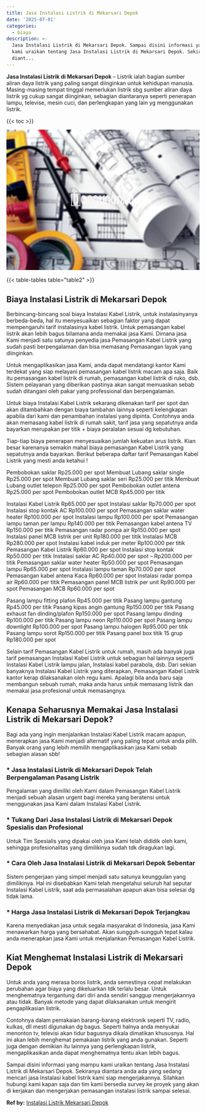 ```yaml
---
title: Jasa Instalasi Listrik di Mekarsari Depok
date: '2025-07-01'
categories:
  - biaya
description: >-
  Jasa Instalasi Listrik di Mekarsari Depok. Sampai disini informasi yang mampu
  kami uraikan tentang Jasa Instalasi Listrik di Mekarsari Depok. Sekiranya
  diant...
---
```


**Jasa Instalasi Listrik di Mekarsari Depok** – Listrik ialah bagian sumber aliran daya listrik yang paling sangat diinginkan untuk kehidupan manusia. Masing-masing tempat tinggal memerlukan listrik sbg sumber aliran daya listrik yg cukup sangat diinginkan, sebagian diantaranya seperti penerapan lampu, televise, mesin cuci, dan perlengkapan yang lain yg menggunakan listrik.

{{< toc >}}

![Jasa Instalasi Listrik di Mekarsari Depok](/images/instalasi-listrik-murah17.png)

{{< table-tables table="table2" >}}

## Biaya Instalasi Listrik di Mekarsari Depok

Berbincang-bincang soal biaya Instalasi Kabel Listrik, untuk instalasinyanya berbeda-beda, hal itu menyesuaikan sebagian faktor yang dapat mempengaruhi tarif instalasinya kabel listrik. Untuk pemasangan kabel listrik akan lebih bagus bilamana anda memakai jasa Kami. Dimana jasa Kami menjadi satu satunya penyedia jasa Pemasangan Kabel Listrik yang sudah pasti berpengalaman dan bisa memasang Pemasangan layak yang diinginkan.

Untuk mengaplikasikan jasa Kami, anda dapat mendatangi kantor Kami terdekat yang siap melayani pemasangan kabel listrik macam apa saja. Baik itu pemasangan kabel listrik di rumah, pemasangan kabel listrik di ruko, dsb. Sistem pelayanan yang diberikan pastinya akan sangat memuaskan sebab sudah ditangani oleh pakar yang professional dan berpengalaman.

Untuk biaya Instalasi Kabel Listrik sekarang dikenakan tarif per spot dan akan ditambahkan dengan biaya tambahan lainnya seperti kelengkapan apabila dari kami dan penambahan instalasi yang dipinta. Contohnya anda akan memasang kabel listrik di rumah sakit, tarif jasa yang sepatutnya anda bayarkan merupakan per titik + biaya peralatan sesuai dg kebutuhan.

Tiap-tiap biaya penerapan menyesuaikan jumlah kekuatan arus listrik. Kian besar karenanya semakin mahal biaya pemasangan Kabel Listrik yang sepatutnya anda bayarkan. Berikut beberapa daftar tarif Pemasangan Kabel Listrik yang mesti anda ketahui !

Pembobokan saklar Rp25.000 per spot Membuat Lubang saklar single Rp25.000 per spot Membuat Lubang saklar seri Rp25.000 per titik Membuat Lubang outlet telepon Rp25.000 per spot Pembobokan outlet antena Rp25.000 per spot Pembobokan outlet MCB Rp45.000 per titik

Instalasi Kabel Listrik Rp65.000 per spot Instalasi saklar Rp70.000 per spot Instalasi stop kontak AC Rp100.000 per spot Pemasangan saklar water heater Rp100.000 per spot Instalasi lampu Rp100.000 per spot Pemasangan lampu taman per lampu Rp140.000 per titik Pemasangan kabel antena TV Rp150.000 per titik Pemasangan radar pompa air Rp150.000 per spot Instalasi panel MCB listrik per unit Rp180.000 per titik Instalasi MCB Rp280.000 per spot Instalasi kabel induk per meter Rp100.000 per titik Pemasangan Kabel Listrik Rp60.000 per spot Instalasi stop kontak Rp50.000 per titik Instalasi saklar AC Rp40.000 per spot – Rp200.000 per titik Pemasangan saklar water heater Rp50.000 per spot Pemasangan lampu Rp65.000 per spot Instalasi lampu taman Rp70.000 per spot Pemasangan kabel antena Kaca Rp60.000 per spot Instalasi radar pompa air Rp60.000 per titik Pemasangan panel MCB listrik per unit Rp90.000 per spot Pemasangan MCB Rp60.000 per spot

Pasang lampu fitting plafon Rp45.000 per titik Pasang lampu gantung Rp45.000 per titik Pasang kipas angin gantung Rp150.000 per titik Pasang exhaust fan dinding/plafon Rp150.000 per spot Pasang lampu dinding Rp100.000 per titik Pasang lampu neon Rp110.000 per spot Pasang lampu downlight Rp100.000 per spot Pasang lampu halogen Rp95.000 per titik Pasang lampu sorot Rp150.000 per titik Pasang panel box titik 15 grup Rp180.000 per spot

Selain tarif Pemasangan Kabel Listrik untuk rumah, masih ada banyak juga tarif pemasangan Instalasi Kabel Listrik untuk sebagian hal lainnya seperti Instalasi Kabel Listrik lampu jalan, Instalasi kabel parabola, dsb. Dari sekian banyaknya Instalasi Kabel Listrik yang diterapkan, Pemasangan Kabel Listrik kantor kerap dilaksanakan oleh regu kami. Apalagi bila anda baru saja membangun sebuah rumah, maka anda harus untuk memasang listrik dan memakai jasa profesional untuk memasangnya.

## Kenapa Seharusnya Memakai Jasa Instalasi Listrik di Mekarsari Depok?

Bagi ada yang ingin menjalankan Instalasi Kabel Listrik macam apapun, menerapkan jasa Kami menjadi alternatif yang paling tepat untuk anda pilih. Banyak orang yang lebih memilih mengaplikasikan jasa Kami sebab sebagian alasan sbb!

### \* Jasa Instalasi Listrik di Mekarsari Depok Telah Berpengalaman Pasang Listrik

Pengalaman yang dimiliki oleh Kami dalam Pemasangan Kabel Listrik menjadi sebuah alasan urgent bagi mereka yang beratensi untuk menggunakan jasa Kami dalam Instalasi Kabel Listrik.

### \* Tukang Dari Jasa Instalasi Listrik di Mekarsari Depok Spesialis dan Profesional

Untuk Tim Spesialis yang dipakai oleh jasa Kami telah dididik oleh kami, sehingga profesionalitas yang dimilikinya sudah tdk diragukan lagi.

### \* Cara Oleh Jasa Instalasi Listrik di Mekarsari Depok Sebentar

Sistem pengerjaan yang simpel menjadi satu satunya keunggulan yang dimilikinya. Hal ini disebabkan Kami telah mengetahui seluruh hal seputar Instalasi Kabel Listrik, saat ada permasalahan apapun akan bisa selesai dg tidak lama.

### \* Harga Jasa Instalasi Listrik di Mekarsari Depok Terjangkau

Karena menyediakan jasa untuk segala masyarakat di Indonesia, jasa Kami menawarkan harga yang bersahabat. Akan sungguh-sungguh tepat kalau anda menerapkan jasa Kami untuk menjalankan Pemasangan Kabel Listrik.

## Kiat Menghemat Instalasi Listrik di Mekarsari Depok


Untuk anda yang merasa boros listrik, anda semestinya cepat melakukan perubahan agar biaya yang dikeluarkan tdk terlalu besar. Untuk menghematnya tergantung dari diri anda sendiri sanggup mengerjakannya atau tidak. Banyak metode yang dapat dilaksanakan untuk mengirit pengaplikasian listrik.

Contohnya dalam pemakaian barang-barang elektronik seperti TV, radio, kulkas, dll mesti digunakan dg bagus. Seperti halnya anda menyukai menonton tv, televisi akan tidur bagusnya dikala dimatikan khususnya. Hal ini akan lebih menghemat pemakaian listrik yang anda gunakan. Seperti juga dengan demikian itu lainnya yang perlengkapan listrik, mengaplikasikan anda dapat menghematnya tentu akan lebih bagus.

Sampai disini informasi yang mampu kami uraikan tentang Jasa Instalasi Listrik di Mekarsari Depok. Sekiranya diantara anda ada yang sedang mencari jasa Instalasi kabel listrik kami siap mengerjakannya. Silahkan hubungi kami kapan saja dan tim kami bersedia survey ke proyek yang akan di kerjakan dan mengerjakan pemasangan instalasi listrik sampai selesai.

**Ref by:** [Instalasi Listrik Mekarsari Depok](https://id.wikipedia.org/wiki/Instalasi)
